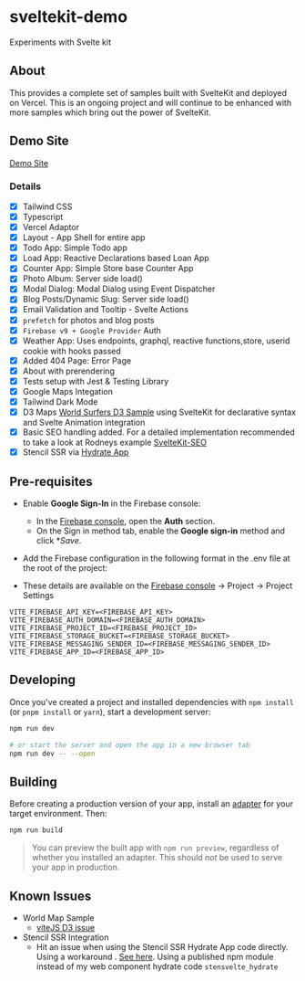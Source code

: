 # sveltekit-demo

Experiments with Svelte kit

## About

This provides a complete set of samples built with SvelteKit and deployed on Vercel. This is an ongoing project and will continue to be enhanced with more samples which bring out the power of SvelteKit.

## Demo Site

[Demo Site](https://sveltekit-demo-psi.vercel.app/)

### Details

- [x] Tailwind CSS
- [x] Typescript
- [x] Vercel Adaptor
- [x] Layout - App Shell for entire app
- [x] Todo App: Simple Todo app
- [x] Load App: Reactive Declarations based Loan App
- [x] Counter App: Simple Store base Counter App
- [x] Photo Album: Server side load()
- [x] Modal Dialog: Modal Dialog using Event Dispatcher
- [x] Blog Posts/Dynamic Slug: Server side load()
- [x] Email Validation and Tooltip - Svelte Actions
- [x] `prefetch` for photos and blog posts
- [x] `Firebase v9 + Google Provider` Auth
- [x] Weather App: Uses endpoints, graphql, reactive functions,store, userid cookie with hooks passed
- [x] Added 404 Page: Error Page
- [x] About with prerendering
- [x] Tests setup with Jest & Testing Library
- [x] Google Maps Integation
- [x] Tailwind Dark Mode
- [x] D3 Maps [World Surfers D3 Sample](https://www.d3-graph-gallery.com/graph/bubblemap_template.html) using SvelteKit for declarative syntax and Svelte Animation integration
- [x] Basic SEO handling added. For a detailed implementation recommended to take a look at Rodneys example [SvelteKit-SEO](https://github.com/rodneylab/sveltekit-seo)
- [x] Stencil SSR via [Hydrate App](https://stenciljs.com/docs/hydrate-app#hydrate-app)

## Pre-requisites

- Enable **Google Sign-In** in the Firebase console:
  - In the [Firebase console](https://console.firebase.google.com/), open the **Auth** section.
  - On the Sign in method tab, enable the **Google sign-in** method and click **Save*.

- Add the Firebase configuration in the following format in the .env file at the root of the project: 
- These details are available on the [Firebase console](https://console.firebase.google.com/) -> Project -> Project Settings

```
VITE_FIREBASE_API_KEY=<FIREBASE_API_KEY>
VITE_FIREBASE_AUTH_DOMAIN=<FIREBASE_AUTH_DOMAIN>
VITE_FIREBASE_PROJECT_ID=<FIREBASE_PROJECT_ID>
VITE_FIREBASE_STORAGE_BUCKET=<FIREBASE_STORAGE_BUCKET>
VITE_FIREBASE_MESSAGING_SENDER_ID=<FIREBASE_MESSAGING_SENDER_ID>
VITE_FIREBASE_APP_ID=<FIREBASE_APP_ID>
```
## Developing

Once you've created a project and installed dependencies with `npm install` (or `pnpm install` or `yarn`), start a development server:

```bash
npm run dev

# or start the server and open the app in a new browser tab
npm run dev -- --open
```

## Building

Before creating a production version of your app, install an [adapter](https://kit.svelte.dev/docs#adapters) for your target environment. Then:

```bash
npm run build
```

> You can preview the built app with `npm run preview`, regardless of whether you installed an adapter. This should _not_ be used to serve your app in production.

## Known Issues

- World Map Sample
  - [viteJS D3 issue](https://github.com/vitejs/vite/issues/2393)
- Stencil SSR Integration
  - Hit an issue when using the Stencil SSR Hydrate App code directly. Using a workaround . [See here](https://github.com/vitejs/vite/issues/2579). Using a published npm module instead of my web component hydrate code `stensvelte_hydrate`

